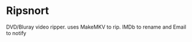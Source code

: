 Ripsnort
========

DVD/Bluray video ripper. uses MakeMKV to rip. IMDb to rename and Email to notify
